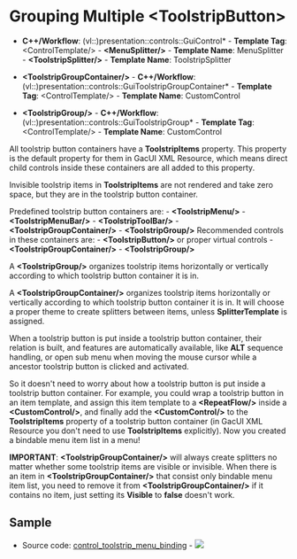 # Grouping Multiple \<ToolstripButton\>

- **C++/Workflow**: (vl::)presentation::controls::GuiControl* - **Template Tag**: \<ControlTemplate/\> - **\<MenuSplitter/\>** - **Template Name**: MenuSplitter - **\<ToolstripSplitter/\>** - **Template Name**: ToolstripSplitter

- **\<ToolstripGroupContainer/\>** - **C++/Workflow**: (vl::)presentation::controls::GuiToolstripGroupContainer* - **Template Tag**: \<ControlTemplate/\> - **Template Name**: CustomControl

- **\<ToolstripGroup/\>** - **C++/Workflow**: (vl::)presentation::controls::GuiToolstripGroup* - **Template Tag**: \<ControlTemplate/\> - **Template Name**: CustomControl

All toolstrip button containers have a **ToolstripItems** property. This property is the default property for them in GacUI XML Resource, which means direct child controls inside these containers are all added to this property.

Invisible toolstrip items in **ToolstripItems** are not rendered and take zero space, but they are in the toolstrip button container.

Predefined toolstrip button containers are: - **\<ToolstripMenu/\>** - **\<ToolstripMenuBar/\>** - **\<ToolstripToolBar/\>** - **\<ToolstripGroupContainer/\>** - **\<ToolstripGroup/\>** Recommended controls in these containers are: - **\<ToolstripButton/\>** or proper virtual controls - **\<ToolstripGroupContainer/\>** - **\<ToolstripGroup/\>**

A **\<ToolstripGroup/\>** organizes toolstrip items horizontally or vertically according to which toolstrip button container it is in.

A **\<ToolstripGroupContainer/\>** organizes toolstrip items horizontally or vertically according to which toolstrip button container it is in. It will choose a proper theme to create splitters between items, unless **SplitterTemplate** is assigned.

When a toolstrip button is put inside a toolstrip button container, their relation is built, and features are automatically available, like **ALT** sequence handling, or open sub menu when moving the mouse cursor while a ancestor toolstrip button is clicked and activated.

So it doesn't need to worry about how a toolstrip button is put inside a toolstrip button container. For example, you could wrap a toolstrip button in an item template, and assign this item template to a **\<RepeatFlow/\>** inside a **\<CustomControl/\>**, and finally add the **\<CustomControl/\>** to the **ToolstripItems** property of a toolstrip button container (in GacUI XML Resource you don't need to use **ToolstripItems** explicitly). Now you created a bindable menu item list in a menu!

**IMPORTANT**: **\<ToolstripGroupContainer/\>** will always create splitters no matter whether some toolstrip items are visible or invisible. When there is an item in **\<ToolstripGroupContainer/\>** that consist only bindable menu item list, you need to remove it from **\<ToolstripGroupContainer/\>** if it contains no item, just setting its **Visible** to **false** doesn't work.

## Sample

- Source code: [control_toolstrip_menu_binding](https://github.com/vczh-libraries/Release/blob/master/SampleForDoc/GacUI/XmlRes/control_toolstrip_menu_binding/Resource.xml) - ![](https://gaclib.net/doc/gacui/control_toolstrip_menu_binding.gif)

